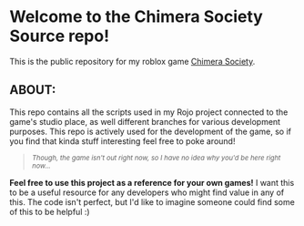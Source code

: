 # Welcome to the Chimera Society Source repo!
This is the public repository for my roblox game [Chimera Society](https://www.roblox.com/games/106820629618215/Chimera-Society).

## ABOUT:

This repo contains all the scripts used in my Rojo project connected to the game's studio place, as well different branches for various development purposes. 
This repo is actively used for the development of the game, so if you find that kinda stuff interesting feel free to poke around!

> <sub>*Though, the game isn't out right now, so I have no idea why you'd be here right now...*</sub>

**Feel free to use this project as a reference for your own games!**
I want this to be a useful resource for any developers who might find value in any of this.
The code isn't perfect, but I'd like to imagine someone could find some of this to be helpful :)
